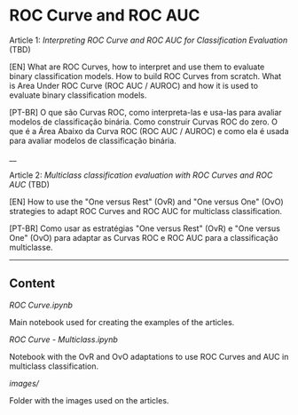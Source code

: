 # ROC Curve and ROC AUC

Article 1: *Interpreting ROC Curve and ROC AUC for Classification Evaluation* (TBD)

[EN] What are ROC Curves, how to interpret and use them to evaluate binary classification models. How to build ROC Curves from scratch. What is Area Under ROC Curve (ROC AUC / AUROC) and how it is used to evaluate binary classification models.

[PT-BR] O que são Curvas ROC, como interpreta-las e usa-las para avaliar modelos de classificação binária. Como construir Curvas ROC do zero. O que é a Área Abaixo da Curva ROC (ROC AUC / AUROC) e como ela é usada para avaliar modelos de classificação binária.

__

Article 2: *Multiclass classification evaluation with ROC Curves and ROC AUC* (TBD)

[EN] How to use the "One versus Rest" (OvR) and "One versus One" (OvO) strategies to adapt ROC Curves and ROC AUC for multiclass classification.

[PT-BR] Como usar as estratégias "One versus Rest" (OvR) e "One versus One" (OvO) para adaptar as Curvas ROC e ROC AUC para a classificação multiclasse.

___

## Content

*ROC Curve.ipynb*

Main notebook used for creating the examples of the articles.

*ROC Curve - Multiclass.ipynb*

Notebook with the OvR and OvO adaptations to use ROC Curves and AUC in multiclass classification.

*images/*

Folder with the images used on the articles.
